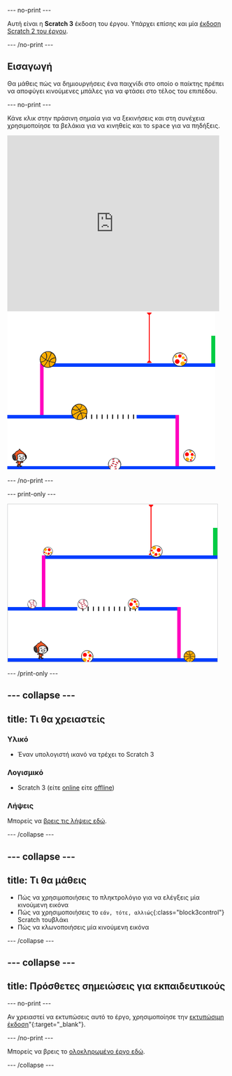 --- no-print ---

Αυτή είναι η **Scratch 3** έκδοση του έργου. Υπάρχει επίσης και μία [έκδοση Scratch 2 του έργου](https://projects.raspberrypi.org/en/projects/dodgeball-scratch2).

--- /no-print ---

## Εισαγωγή

Θα μάθεις πώς να δημιουργήσεις ένα παιχνίδι στο οποίο ο παίκτης πρέπει να αποφύγει κινούμενες μπάλες για να φτάσει στο τέλος του επιπέδου.

--- no-print ---

Κάνε κλικ στην πράσινη σημαία για να ξεκινήσεις και στη συνέχεια χρησιμοποίησε τα βελάκια για να κινηθείς και το <kbd>space</kbd> για να πηδήξεις.

<div class="scratch-preview">
  <iframe allowtransparency="true" width="485" height="402" src="https://scratch.mit.edu/projects/embed/369612251/?autostart=false" frameborder="0" scrolling="no"></iframe>
  <img src="images/dodge-final.png">
</div>

--- /no-print ---

--- print-only ---

![το παιχνίδι 'Dodgeball'σε εξέλιξη](images/dodgeball-showcase.png)

--- /print-only ---

--- collapse ---
---
title: Τι θα χρειαστείς
---
### Υλικό

+ Έναν υπολογιστή ικανό να τρέχει το Scratch 3

### Λογισμικό

+ Scratch 3 (είτε [online](https://scratch.mit.edu/projects/editor/) είτε [offline](https://scratch.mit.edu/download/))

### Λήψεις

Μπορείς να [βρεις τις λήψεις εδώ](https://rpf.io/p/el-GR/dodgeball-go).

--- /collapse ---

--- collapse ---
---
title: Τι θα μάθεις
---
+ Πώς να χρησιμοποιήσεις το πληκτρολόγιο για να ελέγξεις μία κινούμενη εικόνα
+ Πώς να χρησιμοποιήσεις το `εάν, τότε, αλλιώς`{:class="block3control"} Scratch τουβλάκι
+ Πώς να κλωνοποιήσεις μία κινούμενη εικόνα

--- /collapse ---

--- collapse ---
---
title: Πρόσθετες σημειώσεις για εκπαιδευτικούς
---
--- no-print ---

Αν χρειαστεί να εκτυπώσεις αυτό το έργο, χρησιμοποίησε την [εκτυπώσιμη έκδοση](https://projects.raspberrypi.org/el-GR/projects/dodgeball/print)"{:target="_blank"}.

--- /no-print ---

Μπορείς να βρεις το [ολοκληρωμένο έργο εδώ](https://rpf.io/p/el-GR/dodgeball-get).

--- /collapse ---